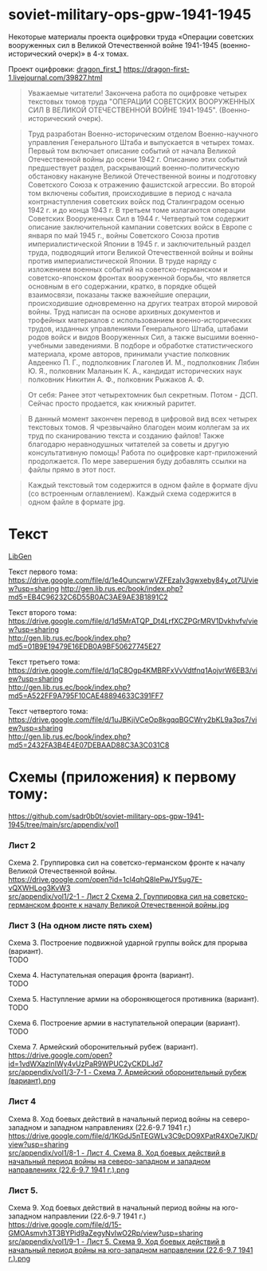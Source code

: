 # soviet-military-ops-gpw-1941-1945

Некоторые материалы проекта оцифровки труда «Операции советских вооруженных сил в Великой Отечественной войне 1941-1945 (военно-исторический очерк)» в 4-х томах.

Проект оцифровки: [dragon_first_1](https://dragon-first-1.livejournal.com/) 
https://dragon-first-1.livejournal.com/39827.html

> Уважаемые читатели!
Закончена работа по оцифровке четырех текстовых томов труда "ОПЕРАЦИИ СОВЕТСКИХ ВООРУЖЕННЫХ СИЛ В ВЕЛИКОЙ ОТЕЧЕСТВЕННОЙ ВОЙНЕ 1941-1945". (Военно-исторический очерк).

> Труд разработан Военно-историческим отделом Военно-научного управления Генерального Штаба и выпускается в четырех томах. Первый том включает описание событий от начала Великой Отечествен­ной войны до осени 1942 г. Описанию этих событий предшествует раздел, раскрывающий военно-политическую обстановку накануне Великой Оте­чественной воины и подготовку Советского Союза к отражению фашистской агрессии.
Во второй том включены события, происходившие в период с начала контрнаступления советских войск под Сталинградом осенью 1942 г. и до конца 1943 г.
В третьем томе излагаются операции Советских Вооруженных Сил в 1944 г.
Четвертый том содержит описание заключительной кампании совет­ских войск в Европе с января по май 1945 г., войны Советского Союза против империалистической Японии в 1945 г. и заключительный раздел труда, подводящий итоги Великой Отечественной войны и войны против империалистической Японии.
В труде наряду с изложением военных событий на советско-германском и советско-японском фронтах вооруженной борьбы, что является основным в его содержании, кратко, в порядке общей взаимосвязи, показаны также важнейшие операции, происходившие одновременно на других театрах вто­рой мировой войны.
Труд написан па основе архивных документов и трофейных материалов с использованием военно-исторических трудов, изданных управлениями Ге­нерального Штаба, штабами родов войск и видов Вооруженных Сил, а так­же высшими военно-учебными заведениями.
В подборе и обработке статистического материала, кроме авторов, принимали участие полковник Авдеенко П. Г., подполковник Глаголев И. М., подполковник Лябин Ю. Я., полковник Маланьин К. А., кандидат истори­ческих наук полковник Никитин А. Ф., полковник Рыжаков А. Ф.

> От себя:
Ранее этот четырехтомник был секретным.
Потом - ДСП.
Сейчас просто продается, как книжный раритет.

> В данный момент закончен перевод в цифровой вид всех четырех текстовых томов.
Я чрезвычайно благоден моим коллегам за их труд по сканированию текста и созданию файлов!
Также благодарю неравнодушных читателей за советы и другую консультативную помощь!
Работа по оцифровке карт-приложений продолжается.
По мере завершения буду добавлять ссылки на файлы прямо в этот пост.

> Каждый текстовый том содержится в одном файле в формате djvu (со встроенным оглавлением).
Каждый схема содержится в одном файле в формате jpg.


# Текст

[LibGen](http://libgen.rs/search.php?req=+%09Операции+советских+вооруженных+сил+в+Великой+Отечественной+войне&open=0&res=25&view=simple&phrase=1&column=def)

Текст первого тома:  
https://drive.google.com/file/d/1e4OuncwrwVZFEzaIv3gwxeby84y_ot7U/view?usp=sharing
http://gen.lib.rus.ec/book/index.php?md5=EB4C96232C6D55B0AC3AE9AE3B1891C2

Текст второго тома:  
https://drive.google.com/file/d/1d5MrATQP_Dt4LrfXCZPGrMRV1Dvkhvfv/view?usp=sharing  
http://gen.lib.rus.ec/book/index.php?md5=01B9E19479E16EDB0A9BF50627745E27

Текст третьего тома:  
https://drive.google.com/file/d/1qC8Ogp4KMBRFxVvVdtfnq1AojvrW6EB3/view?usp=sharing  
http://gen.lib.rus.ec/book/index.php?md5=A522FF9A795F10CAE48894633C391FF7

Текст четвертого тома:  
https://drive.google.com/file/d/1uJBKjiVCeOp8kgqqBGCWry2bKL9a3ps7/view?usp=sharing  
http://gen.lib.rus.ec/book/index.php?md5=2432FA3B4E4E07DEBAAD88C3A3C031C8

# Схемы (приложения) к первому тому:

https://github.com/sadr0b0t/soviet-military-ops-gpw-1941-1945/tree/main/src/appendix/vol1

### Лист 2

Схема 2. Группировка сил на советско-германском фронте к началу Великой Отечественной войны.  
https://drive.google.com/open?id=1cl4qhQ8IePwJY5ug7E-vQXWHLog3KvW3  
[src/appendix/vol1/2-1 - Лист 2 Схема 2. Группировка сил на советско-германском фронте к началу Великой Отечественной войны.jpg](<https://github.com/sadr0b0t/soviet-military-ops-gpw-1941-1945/blob/main/src/appendix/vol1/2-1 - Лист 2 Схема 2. Группировка сил на советско-германском фронте к началу Великой Отечественной войны.jpg>)

### Лист 3 (На одном листе пять схем)

Схема 3. Построение подвижной ударной группы войск для прорыва (вариант).  
TODO

Схема 4. Наступательная операция фронта (вариант).  
TODO

Схема 5. Наступление армии на обороняющегося противника (вариант).  
TODO

Схема 6. Построение армии в наступательной операции (вариант).  
TODO

Схема 7. Армейский оборонительный рубеж (вариант).  
https://drive.google.com/open?id=1vdWXazlnIWy4vUzPaR9WPUC2yCKDLJd7  
[src/appendix/vol1/3-7-1 - Схема 7. Армейский оборонительный рубеж (вариант).png](<https://github.com/sadr0b0t/soviet-military-ops-gpw-1941-1945/blob/main/src/appendix/vol1/3-7-1 - Схема 7. Армейский оборонительный рубеж (вариант).png>)

### Лист 4

Схема 8. Ход боевых действий в начальный период войны на северо-западном и западном направлениях (22.6-9.7 1941 г.)  
https://drive.google.com/file/d/1KGdJ5nTEGWLv3C9cDO9XPatR4XOe7JKD/view?usp=sharing  
[src/appendix/vol1/8-1 - Лист 4. Схема 8. Ход боевых действий в начальный период войны на северо-западном и западном направлениях (22.6-9.7 1941 г.).png](<https://github.com/sadr0b0t/soviet-military-ops-gpw-1941-1945/blob/main/src/appendix/vol1/8-1 - Лист 4. Схема 8. Ход боевых действий в начальный период войны на северо-западном и западном направлениях (22.6-9.7 1941 г.).png>)

### Лист 5.

Схема 9. Ход боевых действий в начальный период войны на юго-западном направлении (22.6-9.7 1941 г.)  
https://drive.google.com/file/d/15-GMOAsmvh3T3BYPid9aZegyNvIwO2Rp/view?usp=sharing  
[src/appendix/vol1/9-1 - Лист 5. Схема 9. Ход боевых действий в начальный период войны на юго-западном направлении (22.6-9.7 1941 г.).png](<https://github.com/sadr0b0t/soviet-military-ops-gpw-1941-1945/blob/main/src/appendix/vol1/9-1 - Лист 5. Схема 9. Ход боевых действий в начальный период войны на юго-западном направлении (22.6-9.7 1941 г.).png>)

